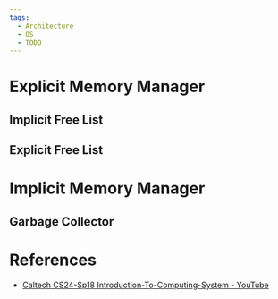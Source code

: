 ```yaml
---
tags:
  - Architecture
  - OS
  - TODO
---
```


# Explicit Memory Manager

## Implicit Free List

## Explicit Free List

# Implicit Memory Manager

## Garbage Collector

# References

- [Caltech CS24-Sp18 Introduction-To-Computing-System - YouTube](References.md#Caltech%20CS24-Sp18%20Introduction-To-Computing-System%20-%20YouTube)
